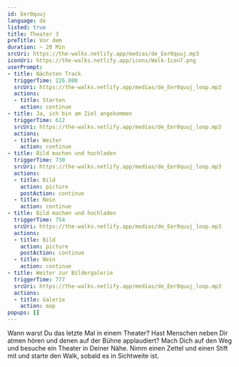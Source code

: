 ```yaml
---
id: Eer0quuj
language: de
listed: true
title: Theater 3
preTitle: Vor dem
duration: ~ 20 Min
srcUri: https://the-walks.netlify.app/medias/de_Eer0quuj.mp3
iconUri: https://the-walks.netlify.app/icons/Walk-Icon7.png
userPrompt:
- title: Nächsten Track
  triggerTime: 226.800
  srcUri: https://the-walks.netlify.app/medias/de_Eer0quuj_loop.mp3
  actions:
  - title: Starten
    action: continue
- title: Ja, ich bin am Ziel angekommen
  triggerTime: 612
  srcUri: https://the-walks.netlify.app/medias/de_Eer0quuj_loop.mp3
  actions:
  - title: Weiter
    action: continue
- title: Bild machen und hochladen
  triggerTime: 730
  srcUri: https://the-walks.netlify.app/medias/de_Eer0quuj_loop.mp3
  actions:
  - title: Bild
    action: picture
    postAction: continue
  - title: Nein
    action: continue
- title: Bild machen und hochladen
  triggerTime: 754
  srcUri: https://the-walks.netlify.app/medias/de_Eer0quuj_loop.mp3
  actions:
  - title: Bild
    action: picture
    postAction: continue
  - title: Nein
    action: continue
- title: Weiter zur Bildergalerie
  triggerTime: 777
  srcUri: https://the-walks.netlify.app/medias/de_Eer0quuj_loop.mp3
  actions:
  - title: Galerie
    action: map
popups: []
---
```

Wann warst Du das letzte Mal in einem Theater? Hast Menschen neben Dir atmen hören und denen auf der Bühne applaudiert? Mach Dich auf den Weg und besuche ein Theater in Deiner Nähe. Nimm einen Zettel und einen Stift mit und starte den Walk, sobald es in Sichtweite ist.

